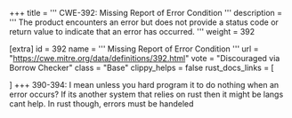 +++
title = '''
CWE-392: Missing Report of Error Condition
'''
description	= '''
The product encounters an error but does not provide a status code or return value to indicate that an error has occurred.
'''
weight = 392

[extra]
id = 392
name = '''
Missing Report of Error Condition
'''
url = "https://cwe.mitre.org/data/definitions/392.html"
vote = "Discouraged via Borrow Checker"
class = "Base"
clippy_helps = false
rust_docs_links = [
	
]
+++
390-394: I mean unless you hard program it to do nothing when an error occurs? If its another system that relies on rust then it might be langs cant help. In rust though, errors must be handeled